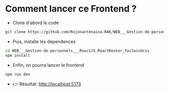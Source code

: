 # Comment lancer ce Frontend ?
- Clone d'abord le code

```bash
git clone https://github.com/Rojonantenaina-RAK/WEB___Gestion-de-personnels___ReactJS_ReactRouter_Tailwindcss
```
- Puis, installe les dependences
```bash
cd WEB___Gestion-de-personnels___ReactJS_ReactRouter_Tailwindcss
npm install
```
- Enfin, on pourra lancer le frontend
```bash
npm run dev
```

- 👉 Résultat: [http://localhost:5173](http://localhost:5173)
